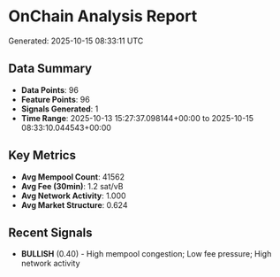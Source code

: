 # OnChain Analysis Report
Generated: 2025-10-15 08:33:11 UTC

## Data Summary
- **Data Points**: 96
- **Feature Points**: 96
- **Signals Generated**: 1
- **Time Range**: 2025-10-13 15:27:37.098144+00:00 to 2025-10-15 08:33:10.044543+00:00

## Key Metrics
- **Avg Mempool Count**: 41562
- **Avg Fee (30min)**: 1.2 sat/vB
- **Avg Network Activity**: 1.000
- **Avg Market Structure**: 0.624

## Recent Signals
- **BULLISH** (0.40) - High mempool congestion; Low fee pressure; High network activity
